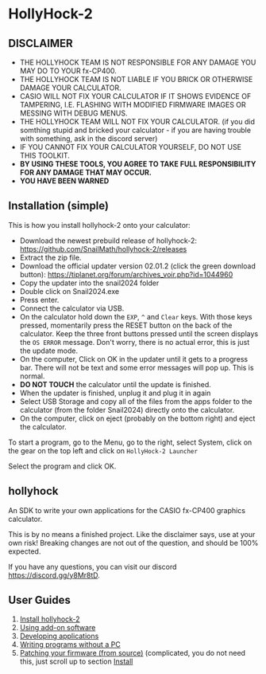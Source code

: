 # HollyHock-2

## DISCLAIMER
- THE HOLLYHOCK TEAM IS NOT RESPONSIBLE FOR ANY DAMAGE YOU MAY DO TO YOUR fx-CP400.  
- THE HOLLYHOCK TEAM IS NOT LIABLE IF YOU BRICK OR OTHERWISE DAMAGE YOUR CALCULATOR.  
- CASIO WILL NOT FIX YOUR CALCULATOR IF IT SHOWS EVIDENCE OF TAMPERING, I.E. FLASHING WITH MODIFIED FIRMWARE IMAGES OR MESSING WITH DEBUG MENUS.  
- THE HOLLYHOCK TEAM WILL NOT FIX YOUR CALCULATOR.  (if you did somthing stupid and bricked your calculator - if you are having trouble with something, ask in the discord server)
- IF YOU CANNOT FIX YOUR CALCULATOR YOURSELF, DO NOT USE THIS TOOLKIT.  
- **BY USING THESE TOOLS, YOU AGREE TO TAKE FULL RESPONSIBILITY FOR ANY DAMAGE THAT MAY OCCUR.**  
- **YOU HAVE BEEN WARNED**

## Installation (simple)
This is how you install hollyhock-2 onto your calculator:
- Download the newest prebuild release of hollyhock-2: https://github.com/SnailMath/hollyhock-2/releases
- Extract the zip file.
- Download the official updater version 02.01.2 (click the green download button): https://tiplanet.org/forum/archives_voir.php?id=1044960
- Copy the updater into the snail2024 folder
- Double click on Snail2024.exe
- Press enter.
- Connect the calculator via USB.
- On the calculator hold down the `EXP`, `^` and `Clear` keys. With those keys pressed, momentarily press the RESET button on the back of the calculator. Keep the three front buttons pressed until the screen displays the `OS ERROR` message. Don't worry, there is no actual error, this is just the update mode.
- On the computer, Click on OK in the updater until it gets to a progress bar. There will not be text and some error messages will pop up. This is normal. 
- __DO NOT TOUCH__ the calculator until the update is finished.
- When the updater is finished, unplug it and plug it in again
- Select USB Storage and copy all of the files from the apps folder to the calculator (from the folder Snail2024) directly onto the calculator.
- On the computer, click on eject (probably on the bottom right) and eject the calculator.

To start a program, go to the Menu, go to the right, select System, click on the gear on the top left and click on `HollyHock-2 Launcher`

Select the program and click OK.


## hollyhock
An SDK to write your own applications for the CASIO fx-CP400 graphics calculator.

This is by no means a finished project. Like the disclaimer says, use at your own risk! Breaking changes are not out of the question, and should be 100% expected.

If you have any questions, you can visit our discord https://discord.gg/y8Mr8tD.

## User Guides
1. [Install hollyhock-2](#installation-simple)
2. [Using add-on software](doc/user/using.md)
3. [Developing applications](doc/user/developing.md)
4. [Writing programs without a PC](doc/user/exec.md)
5. [Patching your firmware (from source)](doc/user/patching.md) (complicated, you do not need this, just scroll up to section [Install](#installation-simple)

